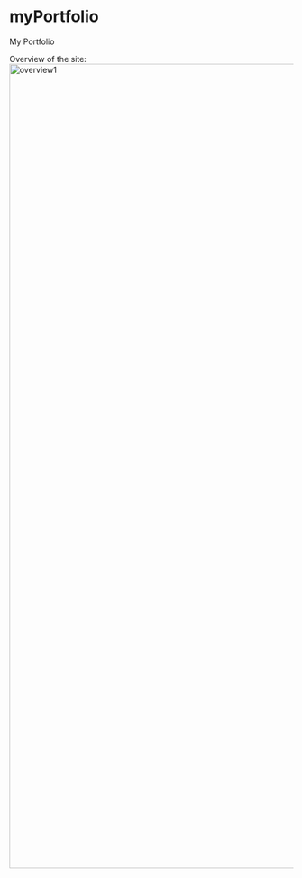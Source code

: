 # myPortfolio
My Portfolio

Overview of the site:
<img width="1428" alt="overview1" src="https://user-images.githubusercontent.com/115961145/200197597-19b58295-85c7-47c2-896b-e8ff8237dbcb.png">

